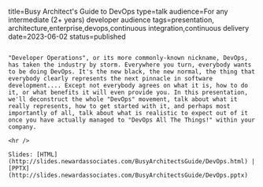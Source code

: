 title=Busy Architect's Guide to DevOps
type=talk
audience=For any intermediate (2+ years) developer audience
tags=presentation, architecture,enterprise,devops,continuous integration,continuous delivery
date=2023-06-02
status=published
~~~~~~

"Developer Operations", or its more commonly-known nickname, DevOps, has taken the industry by storm. Everywhere you turn, everybody wants to be doing DevOps. It's the new black, the new normal, the thing that everybody clearly represents the next pinnacle in software development.... Except not everybody agrees on what it is, how to do it, or what benefits it will even provide you. In this presentation, we'll deconstruct the whole "DevOps" movement, talk about what it really represents, how to get started with it, and perhaps most importantly of all, talk about what is realistic to expect out of it once you have actually managed to "DevOps All The Things!" within your company.
    
<hr />

Slides: [HTML](http://slides.newardassociates.com/BusyArchitectsGuide/DevOps.html) | [PPTX](http://slides.newardassociates.com/BusyArchitectsGuide/DevOps.pptx)
